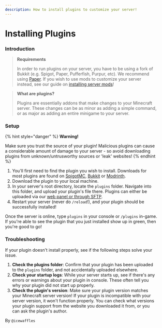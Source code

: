 ```yaml
---
description: How to install plugins to customize your server!
---
```


# Installing Plugins

### Introduction

> **Requirements**[**​**](https://docs.bloom.host/#requirements)
>
> In order to run plugins on your server, you have to be using a fork of Bukkit (e.g. Spigot, Paper, Pufferfish, Purpur, etc).  We recommend using [Paper](https://papermc.io). If you wish to use mods to customize your server instead, see our guide on [installing server mods](../mods/installing-mods.md)!

> **What are plugins?**[**​**](https://docs.bloom.host/#what-are-plugins)
>
> Plugins are essentially addons that make changes to your Minecraft server. These changes can be as minor as adding a simple command, or as major as adding an entire minigame to your server.

### Setup

{% hint style="danger" %}
**Warning!**&#x20;

Make sure you trust the source of your plugin! Malicious plugins can cause a considerable amount of damage to your server - so avoid downloading plugins from unknown/untrusworthy sources or 'leak' websites!
{% endhint %}

1. You'll first need to find the plugin you wish to install. Downloads for most plugins are found on [SpigotMC](https://www.spigotmc.org), [Bukkit](https://bukkit.org) or [Modrinth](https://modrinth.com/plugins).
2. Download the plugin to your local machine.
3. In your server's root directory, locate the `plugins` folder. Navigate into this folder, and upload your plugin's file there. Plugins can either be uploaded via our [web panel or through SFTP](../ember-panel/file-management.md).&#x20;
4. Restart your server (never do `/reload`!), and your plugin should be successfully installed!

Once the server is online, type `plugins` in your console or `/plugins` in-game. If you're able to see the plugin that you just installed show up in green, then you're good to go!

### [​](https://docs.bloom.host/#what-to-do-if-a-plugin-doesnt-load)Troubleshooting <a href="#what-to-do-if-a-plugin-doesnt-load" id="what-to-do-if-a-plugin-doesnt-load"></a>

If your plugin doesn't install properly, see if the following steps solve your issue.

1. **Check the plugins folder**: Confirm that your plugin has been uploaded to the `plugins` folder, and not accidentally uploaded elsewhere.
2. **Check your startup logs**: While your server starts up, see if there's any errors or warnings about your plugin in console. These often tell you why your plugin did not start up properly.&#x20;
3. **Check the plugin's version**: Make sure your plugin version matches your Minecraft server version! If your plugin is incompatible with your server version, it won't function properly. You can check what versions your plugin support from the website you downloaded it from, or you can ask the plugin's author.

By `@icewaffles`
